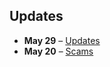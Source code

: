 ## Updates

- **May 29** – [Updates](https://www.google.com)
- **May 20** – [Scams](https://www.google.com)
